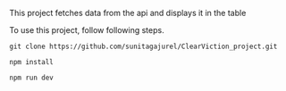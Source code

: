 This project fetches data from the api and displays it in the table 

To use this project, follow following steps. 

`git clone https://github.com/sunitagajurel/ClearViction_project.git `

`npm install`

`npm run dev` 
